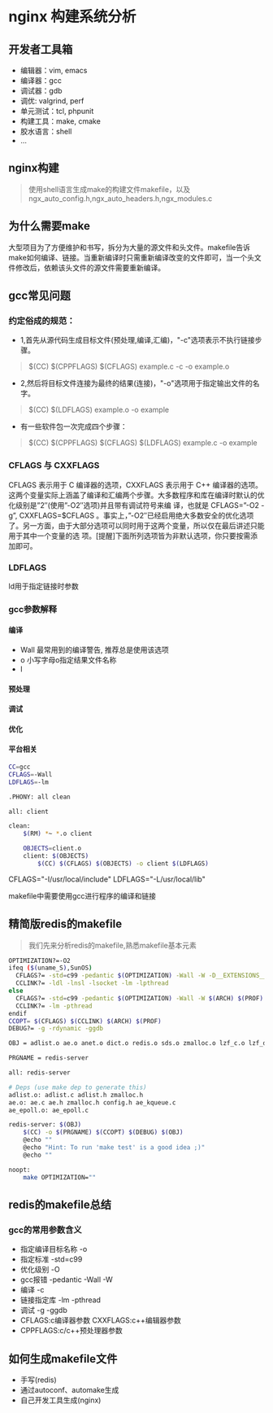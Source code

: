 # nginx 构建系统分析

## 开发者工具箱

* 编辑器：vim, emacs
* 编译器：gcc
* 调试器：gdb
* 调优: valgrind, perf
* 单元测试：tcl, phpunit
* 构建工具：make, cmake
* 胶水语言：shell
* ...


## nginx构建
>使用shell语言生成make的构建文件makefile，以及ngx_auto_config.h,ngx_auto_headers.h,ngx_modules.c

## 为什么需要make
大型项目为了方便维护和书写，拆分为大量的源文件和头文件。makefile告诉make如何编译、链接。当重新编译时只需重新编译改变的文件即可，当一个头文件修改后，依赖该头文件的源文件需要重新编译。


## gcc常见问题
### 约定俗成的规范：

* 1,首先从源代码生成目标文件(预处理,编译,汇编)，"-c"选项表示不执行链接步骤。
>$(CC) $(CPPFLAGS) $(CFLAGS) example.c   -c   -o example.o
* 2,然后将目标文件连接为最终的结果(连接)，"-o"选项用于指定输出文件的名字。
>$(CC) $(LDFLAGS) example.o   -o example
* 有一些软件包一次完成四个步骤：
>$(CC) $(CPPFLAGS) $(CFLAGS) $(LDFLAGS) example.c   -o example

### CFLAGS 与 CXXFLAGS

CFLAGS 表示用于 C 编译器的选项，CXXFLAGS 表示用于 C++ 编译器的选项。这两个变量实际上涵盖了编译和汇编两个步骤。大多数程序和库在编译时默认的优化级别是”2″(使用”-O2″选项)并且带有调试符号来编 译，也就是 CFLAGS=”-O2 -g”, CXXFLAGS=$CFLAGS 。事实上，”-O2″已经启用绝大多数安全的优化选项了。另一方面，由于大部分选项可以同时用于这两个变量，所以仅在最后讲述只能用于其中一个变量的选 项。[提醒]下面所列选项皆为非默认选项，你只要按需添加即可。

### LDFLAGS
ld用于指定链接时参数

### gcc参数解释
#### 编译
* Wall 最常用到的编译警告, 推荐总是使用该选项
* o  小写字母o指定结果文件名称
* l  
#### 预处理
#### 调试
#### 优化
#### 平台相关

```bash
CC=gcc
CFLAGS=-Wall
LDFLAGS=-lm

.PHONY: all clean

all: client

clean:
    $(RM) *~ *.o client

    OBJECTS=client.o
    client: $(OBJECTS)
        $(CC) $(CFLAGS) $(OBJECTS) -o client $(LDFLAGS)
```
CFLAGS="-I/usr/local/include" LDFLAGS="-L/usr/local/lib"

 makefile中需要使用gcc进行程序的编译和链接

## 精简版redis的makefile
>我们先来分析redis的makefile,熟悉makefile基本元素

```bash
OPTIMIZATION?=-O2
ifeq ($(uname_S),SunOS)
  CFLAGS?= -std=c99 -pedantic $(OPTIMIZATION) -Wall -W -D__EXTENSIONS__ -D_XPG6
  CCLINK?= -ldl -lnsl -lsocket -lm -lpthread
else
  CFLAGS?= -std=c99 -pedantic $(OPTIMIZATION) -Wall -W $(ARCH) $(PROF)
  CCLINK?= -lm -pthread
endif
CCOPT= $(CFLAGS) $(CCLINK) $(ARCH) $(PROF)
DEBUG?= -g -rdynamic -ggdb 

OBJ = adlist.o ae.o anet.o dict.o redis.o sds.o zmalloc.o lzf_c.o lzf_d.o pqsort.o zipmap.o sha1.o ziplist.o release.o networking.o util.o object.o db.o replication.o rdb.o t_string.o t_list.o t_set.o t_zset.o t_hash.o config.o aof.o vm.o pubsub.o multi.o debug.o sort.o

PRGNAME = redis-server

all: redis-server

# Deps (use make dep to generate this)
adlist.o: adlist.c adlist.h zmalloc.h
ae.o: ae.c ae.h zmalloc.h config.h ae_kqueue.c
ae_epoll.o: ae_epoll.c

redis-server: $(OBJ)
	$(CC) -o $(PRGNAME) $(CCOPT) $(DEBUG) $(OBJ)
	@echo ""
	@echo "Hint: To run 'make test' is a good idea ;)"
	@echo ""

noopt:
	make OPTIMIZATION=""

```



## redis的makefile总结
### gcc的常用参数含义
* 指定编译目标名称 -o
* 指定标准 -std=c99
* 优化级别 -O 
* gcc报错  -pedantic   -Wall -W
* 编译  -c
* 链接指定库 -lm -pthread
* 调试 -g  -ggdb
* CFLAGS:c编译器参数  CXXFLAGS:c++编辑器参数 
* CPPFLAGS:c/c++预处理器参数

## 如何生成makefile文件
* 手写(redis)
* 通过autoconf、automake生成
* 自己开发工具生成(nginx)
